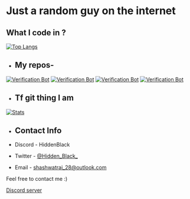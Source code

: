 # Just a random guy on the internet

## What I code in ?
[![Top Langs](https://github-readme-stats.vercel.app/api/top-langs/?username=Hidden-black&layout=compact&theme=synthwave)](https://github.com/Hidden-black)

- ## My repos- 
[![Verification Bot](https://github-readme-stats.vercel.app/api/pin/?username=Hidden-black&repo=Robolac&show_icons=true&theme=synthwave)](https://github.com/Hidden-black/Robolac)
[![Verification Bot](https://github-readme-stats.vercel.app/api/pin/?username=Hidden-black&repo=Robolac-in-Js&show_icons=true&theme=synthwave)](https://github.com/Hidden-black/Robolac)
[![Verification Bot](https://github-readme-stats.vercel.app/api/pin/?username=Hidden-black&repo=Planet-data-graph&show_icons=true&theme=synthwave)](https://github.com/Hidden-black/Planet-data-graph)
[![Verification Bot](https://github-readme-stats.vercel.app/api/pin/?username=Hidden-black&repo=Dupe-File-search&show_icons=true&theme=synthwave)](https://github.com/Hidden-black/Dupe-File-Search)


- ## Tf git thing I am 
[![Stats](https://github-readme-stats.vercel.app/api?username=Hidden-black&hide=prs,stars&theme=synthwave)](https://github.com/Hidden-black)


- ## Contact Info

- Discord - HiddenBlack
- Twitter - [@Hidden_Black_](https://twitter.com/Hidden_Black_)
- Email - shashwatrai_28@outlook.com

Feel free to contact me :)

[Discord server](https://discord.gg/5gDzeDgF5U)
